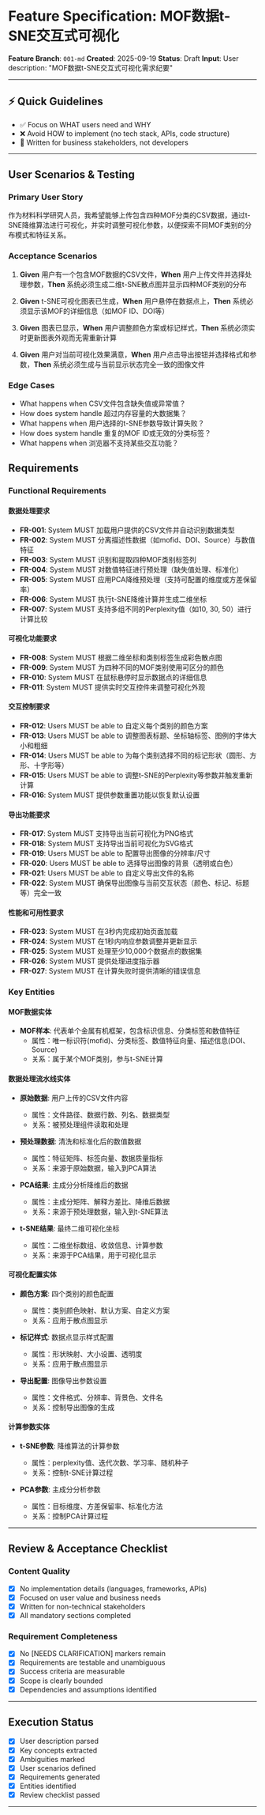 # Feature Specification: MOF数据t-SNE交互式可视化

**Feature Branch**: `001-md`
**Created**: 2025-09-19
**Status**: Draft
**Input**: User description: "MOF数据t-SNE交互式可视化需求纪要"

---

## ⚡ Quick Guidelines
- ✅ Focus on WHAT users need and WHY
- ❌ Avoid HOW to implement (no tech stack, APIs, code structure)
- 👥 Written for business stakeholders, not developers

---

## User Scenarios & Testing

### Primary User Story
作为材料科学研究人员，我希望能够上传包含四种MOF分类的CSV数据，通过t-SNE降维算法进行可视化，并实时调整可视化参数，以便探索不同MOF类别的分布模式和特征关系。

### Acceptance Scenarios
1. **Given** 用户有一个包含MOF数据的CSV文件，**When** 用户上传文件并选择处理参数，**Then** 系统必须生成二维t-SNE散点图并显示四种MOF类别的分布

2. **Given** t-SNE可视化图表已生成，**When** 用户悬停在数据点上，**Then** 系统必须显示该MOF的详细信息（如MOF ID、DOI等）

3. **Given** 图表已显示，**When** 用户调整颜色方案或标记样式，**Then** 系统必须实时更新图表外观而无需重新计算

4. **Given** 用户对当前可视化效果满意，**When** 用户点击导出按钮并选择格式和参数，**Then** 系统必须生成与当前显示状态完全一致的图像文件

### Edge Cases
- What happens when CSV文件包含缺失值或异常值？
- How does system handle 超过内存容量的大数据集？
- What happens when 用户选择的t-SNE参数导致计算失败？
- How does system handle 重复的MOF ID或无效的分类标签？
- What happens when 浏览器不支持某些交互功能？

## Requirements

### Functional Requirements

#### 数据处理要求
- **FR-001**: System MUST 加载用户提供的CSV文件并自动识别数据类型
- **FR-002**: System MUST 分离描述性数据（如mofid、DOI、Source）与数值特征
- **FR-003**: System MUST 识别和提取四种MOF类别标签列
- **FR-004**: System MUST 对数值特征进行预处理（缺失值处理、标准化）
- **FR-005**: System MUST 应用PCA降维预处理（支持可配置的维度或方差保留率）
- **FR-006**: System MUST 执行t-SNE降维计算并生成二维坐标
- **FR-007**: System MUST 支持多组不同的Perplexity值（如10, 30, 50）进行计算比较

#### 可视化功能要求
- **FR-008**: System MUST 根据二维坐标和类别标签生成彩色散点图
- **FR-009**: System MUST 为四种不同的MOF类别使用可区分的颜色
- **FR-010**: System MUST 在鼠标悬停时显示数据点的详细信息
- **FR-011**: System MUST 提供实时交互控件来调整可视化外观

#### 交互控制要求
- **FR-012**: Users MUST be able to 自定义每个类别的颜色方案
- **FR-013**: Users MUST be able to 调整图表标题、坐标轴标签、图例的字体大小和粗细
- **FR-014**: Users MUST be able to 为每个类别选择不同的标记形状（圆形、方形、十字形等）
- **FR-015**: Users MUST be able to 调整t-SNE的Perplexity等参数并触发重新计算
- **FR-016**: System MUST 提供参数重置功能以恢复默认设置

#### 导出功能要求
- **FR-017**: System MUST 支持导出当前可视化为PNG格式
- **FR-018**: System MUST 支持导出当前可视化为SVG格式
- **FR-019**: Users MUST be able to 配置导出图像的分辨率/尺寸
- **FR-020**: Users MUST be able to 选择导出图像的背景（透明或白色）
- **FR-021**: Users MUST be able to 自定义导出文件的名称
- **FR-022**: System MUST 确保导出图像与当前交互状态（颜色、标记、标题等）完全一致

#### 性能和可用性要求
- **FR-023**: System MUST 在3秒内完成初始页面加载
- **FR-024**: System MUST 在1秒内响应参数调整并更新显示
- **FR-025**: System MUST 处理至少10,000个数据点的数据集
- **FR-026**: System MUST 提供处理进度指示器
- **FR-027**: System MUST 在计算失败时提供清晰的错误信息

### Key Entities

#### MOF数据实体
- **MOF样本**: 代表单个金属有机框架，包含标识信息、分类标签和数值特征
  - 属性：唯一标识符(mofid)、分类标签、数值特征向量、描述信息(DOI、Source)
  - 关系：属于某个MOF类别，参与t-SNE计算

#### 数据处理流水线实体
- **原始数据**: 用户上传的CSV文件内容
  - 属性：文件路径、数据行数、列名、数据类型
  - 关系：被预处理组件读取和处理

- **预处理数据**: 清洗和标准化后的数值数据
  - 属性：特征矩阵、标签向量、数据质量指标
  - 关系：来源于原始数据，输入到PCA算法

- **PCA结果**: 主成分分析降维后的数据
  - 属性：主成分矩阵、解释方差比、降维后数据
  - 关系：来源于预处理数据，输入到t-SNE算法

- **t-SNE结果**: 最终二维可视化坐标
  - 属性：二维坐标数组、收敛信息、计算参数
  - 关系：来源于PCA结果，用于可视化显示

#### 可视化配置实体
- **颜色方案**: 四个类别的颜色配置
  - 属性：类别颜色映射、默认方案、自定义方案
  - 关系：应用于散点图显示

- **标记样式**: 数据点显示样式配置
  - 属性：形状映射、大小设置、透明度
  - 关系：应用于散点图显示

- **导出配置**: 图像导出参数设置
  - 属性：文件格式、分辨率、背景色、文件名
  - 关系：控制导出图像的生成

#### 计算参数实体
- **t-SNE参数**: 降维算法的计算参数
  - 属性：perplexity值、迭代次数、学习率、随机种子
  - 关系：控制t-SNE计算过程

- **PCA参数**: 主成分分析参数
  - 属性：目标维度、方差保留率、标准化方法
  - 关系：控制PCA计算过程

---

## Review & Acceptance Checklist

### Content Quality
- [x] No implementation details (languages, frameworks, APIs)
- [x] Focused on user value and business needs
- [x] Written for non-technical stakeholders
- [x] All mandatory sections completed

### Requirement Completeness
- [x] No [NEEDS CLARIFICATION] markers remain
- [x] Requirements are testable and unambiguous
- [x] Success criteria are measurable
- [x] Scope is clearly bounded
- [x] Dependencies and assumptions identified

---

## Execution Status

- [x] User description parsed
- [x] Key concepts extracted
- [x] Ambiguities marked
- [x] User scenarios defined
- [x] Requirements generated
- [x] Entities identified
- [x] Review checklist passed

---
